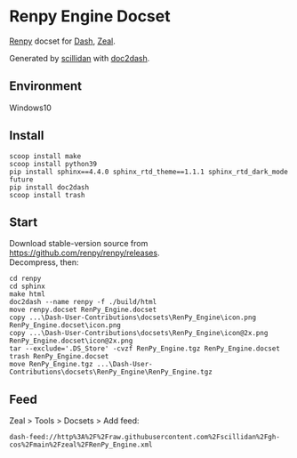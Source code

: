 Renpy Engine Docset
=======================

[Renpy](http://www.renpy.org/) docset for [Dash](http://kapeli.com/dash), [Zeal](https://zealdocs.org).

Generated by [scillidan](https://github.com/scillidan) with [doc2dash](https://github.com/hynek/doc2dash).

## Environment

Windows10

## Install

```
scoop install make
scoop install python39
pip install sphinx==4.4.0 sphinx_rtd_theme==1.1.1 sphinx_rtd_dark_mode future
pip install doc2dash
scoop install trash
```

## Start

Download stable-version source from https://github.com/renpy/renpy/releases.  
Decompress, then:

```
cd renpy
cd sphinx
make html
doc2dash --name renpy -f ./build/html
move renpy.docset RenPy_Engine.docset
copy ...\Dash-User-Contributions\docsets\RenPy_Engine\icon.png RenPy_Engine.docset\icon.png
copy ...\Dash-User-Contributions\docsets\RenPy_Engine\icon@2x.png RenPy_Engine.docset\icon@2x.png
tar --exclude='.DS_Store' -cvzf RenPy_Engine.tgz RenPy_Engine.docset
trash RenPy_Engine.docset
move RenPy_Engine.tgz ...\Dash-User-Contributions\docsets\RenPy_Engine\RenPy_Engine.tgz
```

## Feed

Zeal > Tools > Docsets > Add feed:

```
dash-feed://http%3A%2F%2Fraw.githubusercontent.com%2Fscillidan%2Fgh-cos%2Fmain%2Fzeal%2FRenPy_Engine.xml
```